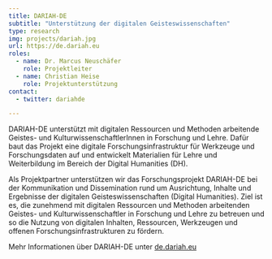 ```yaml
---
title: DARIAH-DE
subtitle: "Unterstützung der digitalen Geisteswissenschaften"
type: research
img: projects/dariah.jpg
url: https://de.dariah.eu
roles:
  - name: Dr. Marcus Neuschäfer
    role: Projektleiter
  - name: Christian Heise
    role: Projektunterstützung
contact:
  - twitter: dariahde

---
```


DARIAH-DE unterstützt mit digitalen Ressourcen und Methoden arbeitende Geistes- und KulturwissenschaftlerInnen in Forschung und Lehre. Dafür baut das Projekt eine digitale Forschungsinfrastruktur für Werkzeuge und Forschungsdaten auf und entwickelt Materialien für Lehre und Weiterbildung im Bereich der Digital Humanities (DH).

Als Projektpartner unterstützen wir das Forschungsprojekt DARIAH-DE bei der Kommunikation und Dissemination rund um Ausrichtung, Inhalte und Ergebnisse der digitalen Geisteswissenschaften (Digital Humanities). Ziel ist es, die zunehmend mit digitalen Ressourcen und Methoden arbeitenden Geistes- und Kulturwissenschaftler in Forschung und Lehre zu betreuen und so die Nutzung von digitalen Inhalten, Ressourcen, Werkzeugen und offenen Forschungsinfrastrukturen zu fördern.

Mehr Informationen über DARIAH-DE unter [de.dariah.eu](http://de.dariah.eu)
